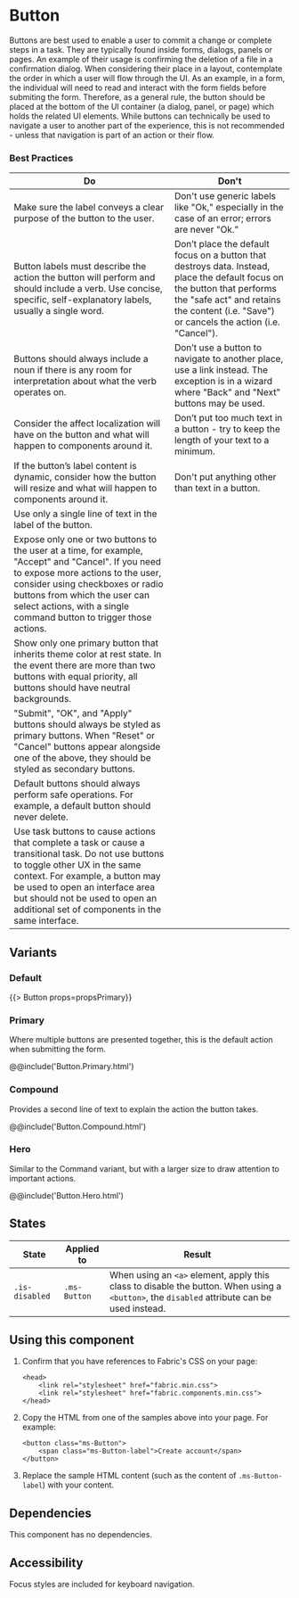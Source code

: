 # Button
Buttons are best used to enable a user to commit a change or complete steps in a task. They are typically found inside forms, dialogs, panels or pages. An example of their usage is confirming the deletion of a file in a confirmation dialog. When considering their place in a layout, contemplate the order in which a user will flow through the UI. As an example, in a form, the individual will need to read and interact with the form fields before submiting the form. Therefore, as a general rule, the button should be placed at the bottom of the UI container (a dialog, panel, or page) which holds the related UI elements. While buttons can technically be used to navigate a user to another part of the experience, this is not recommended - unless that navigation is part of an action or their flow.

### Best Practices  
Do | Don't  
--- | ---  
Make sure the label conveys a clear purpose of the button to the user. | Don't use generic labels like "Ok," especially in the case of an error; errors are never "Ok."
Button labels must describe the action the button will perform and should include a verb. Use concise, specific, self-explanatory labels, usually a single word. | Don’t place the default focus on a button that destroys data. Instead, place the default focus on the button that performs the "safe act" and retains the content (i.e. "Save") or cancels the action (i.e. "Cancel").
Buttons should always include a noun if there is any room for interpretation about what the verb operates on. | Don’t use a button to navigate to another place, use a link instead. The exception is in a wizard where "Back" and "Next" buttons may be used.
Consider the affect localization will have on the button and what will happen to components around it. | Don’t put too much text in a button - try to keep the length of your text to a minimum.
If the button’s label content is dynamic, consider how the button will resize and what will happen to components around it. | Don't put anything other than text in a button.
Use only a single line of text in the label of the button. | 
Expose only one or two buttons to the user at a time, for example, "Accept" and "Cancel". If you need to expose more actions to the user, consider using checkboxes or radio buttons from which the user can select actions, with a single command button to trigger those actions. |
Show only one primary button that inherits theme color at rest state. In the event there are more than two buttons with equal priority, all buttons should have neutral backgrounds. |
"Submit", "OK", and "Apply" buttons should always be styled as primary buttons. When "Reset" or "Cancel" buttons appear alongside one of the above, they should be styled as secondary buttons. |
Default buttons should always perform safe operations. For example, a default button should never delete. |
Use task buttons to cause actions that complete a task or cause a transitional task. Do not use buttons to toggle other UX in the same context. For example, a button may be used to open an interface area but should not be used to open an additional set of components in the same interface. |

## Variants

### Default
{{> Button props=propsPrimary}}

### Primary
Where multiple buttons are presented together, this is the default action when submitting the form.

@@include('Button.Primary.html')

### Compound
Provides a second line of text to explain the action the button takes.

@@include('Button.Compound.html')

### Hero
Similar to the Command variant, but with a larger size to draw attention to important actions.

@@include('Button.Hero.html')

## States

State | Applied to | Result
 --- | --- | ---
`.is-disabled` | `.ms-Button` | When using an `<a>` element, apply this class to disable the button. When using a `<button>`, the `disabled` attribute can be used instead.

## Using this component
1. Confirm that you have references to Fabric's CSS on your page:
    ```
    <head>
        <link rel="stylesheet" href="fabric.min.css">
        <link rel="stylesheet" href="fabric.components.min.css">
    </head>
    ```
2. Copy the HTML from one of the samples above into your page. For example:
    ```
    <button class="ms-Button">
        <span class="ms-Button-label">Create account</span>
    </button>
    ```
3. Replace the sample HTML content (such as the content of `.ms-Button-label`) with your content.

## Dependencies
This component has no dependencies.

## Accessibility
Focus styles are included for keyboard navigation.
